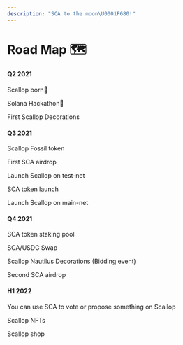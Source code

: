 ```yaml
---
description: "SCA to the moon\U0001F680!"
---
```


# Road Map 🗺

#### Q2 2021

Scallop born🎂

Solana Hackathon🦾

First Scallop Decorations

#### Q3 2021

Scallop Fossil token

First SCA airdrop

Launch Scallop on test-net

SCA token launch

Launch Scallop on main-net

#### Q4 2021

SCA token staking pool

SCA/USDC Swap

Scallop Nautilus Decorations \(Bidding event\)

Second SCA airdrop

#### H1 2022

You can use SCA to vote or propose something on Scallop

Scallop NFTs 

Scallop shop

